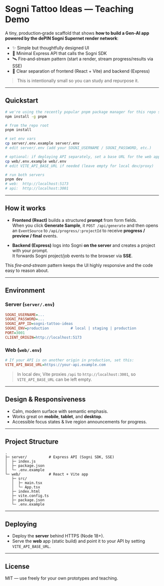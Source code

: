 # Sogni Tattoo Ideas — Teaching Demo

A tiny, production‑grade scaffold that shows **how to build a Gen‑AI app powered by the dePIN Sogni Supernet render network**:

- ✨ Simple but thoughtfully designed UI
- 🔌 Minimal Express API that calls the Sogni SDK
- 🛰️ Fire‑and‑stream pattern (start a render, stream progress/results via SSE)
- 🧩 Clear separation of frontend (React + Vite) and backend (Express)

> This is intentionally small so you can study and repurpose it.

---

## Quickstart

```bash
# we're using the recently popular pnpm package manager for this repo so you can install it if you don't already have it
npm install -g pnpm

# from the repo root
pnpm install

# set env vars
cp server/.env.example server/.env
# edit server/.env (add your SOGNI_USERNAME / SOGNI_PASSWORD, etc.)

# optional: if deploying API separately, set a base URL for the web app:
cp web/.env.example web/.env
# edit VITE_API_BASE_URL if needed (leave empty for local dev/proxy)

# run both servers
pnpm dev
# web:  http://localhost:5173
# api:  http://localhost:3001
```

---

## How it works

- **Frontend (React)** builds a structured **prompt** from form fields.  
  When you click **Generate Sample**, it `POST /api/generate` and then opens an `EventSource` to `/api/progress/:projectId` to receive **progress / preview / final** events.

- **Backend (Express)** logs into Sogni **on the server** and creates a project with your prompt.  
  It forwards Sogni project/job events to the browser via **SSE**.

This *fire‑and‑stream* pattern keeps the UI highly responsive and the code easy to reason about.

---

## Environment

### Server (`server/.env`)
```ini
SOGNI_USERNAME=...
SOGNI_PASSWORD=...
SOGNI_APP_ID=sogni-tattoo-ideas
SOGNI_ENV=production          # local | staging | production
PORT=3001
CLIENT_ORIGIN=http://localhost:5173
```

### Web (`web/.env`)
```ini
# If your API is on another origin in production, set this:
VITE_API_BASE_URL=https://your-api.example.com
```

> In local dev, Vite proxies `/api` to `http://localhost:3001`, so `VITE_API_BASE_URL` can be left empty.

---

## Design & Responsiveness

- Calm, modern surface with semantic emphasis.
- Works great on **mobile**, **tablet**, and **desktop**.
- Accessible focus states & live region announcements for progress.

---

## Project Structure

```
.
├─ server/          # Express API (Sogni SDK, SSE)
│  ├─ index.js
│  ├─ package.json
│  └─ .env.example
└─ web/             # React + Vite app
   ├─ src/
   │  ├─ main.tsx
   │  └─ App.tsx
   ├─ index.html
   ├─ vite.config.ts
   ├─ package.json
   └─ .env.example
```

---

## Deploying

- Deploy the **server** behind HTTPS (Node 18+).  
- Serve the **web** app (static build) and point it to your API by setting `VITE_API_BASE_URL`.

---

## License

MIT — use freely for your own prototypes and teaching.
